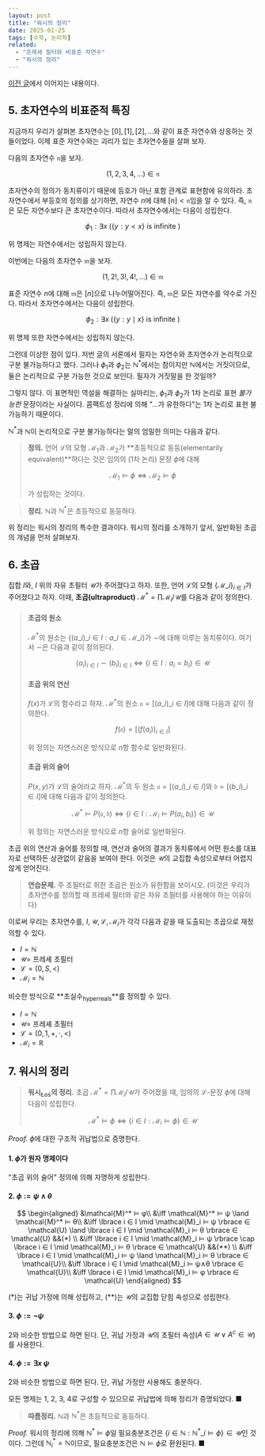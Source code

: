```yaml
---
layout: post
title: "워시의 정리"
date: 2025-01-25
tags: [수학, 논리학]
related:
  - "프레셰 필터와 비표준 자연수"
  - "워시의 정리"
---
```


[이전 글](https://dimenerno.github.io/2025/01/22/hypernaturals/)에서 이어지는 내용이다.

## 5. 초자연수의 비표준적 특징

지금까지 우리가 살펴본 초자연수는 $[0], [1], [2], \dots$와 같이 표준 자연수와 상응하는 것들이었다. 이제 표준 자연수와는 괴리가 있는 초자연수들을 살펴 보자.

다음의 초자연수 $\mathfrak{n}$을 보자.

$$
(1, 2, 3, 4, \dots) \in \mathfrak{n}
$$

초자연수의 정의가 동치류이기 때문에 등호가 아닌 포함 관계로 표현함에 유의하라. 초자연수에서 부등호의 정의를 상기하면, 자연수 $n$에 대해 $[n] < \mathfrak{n}$임을 알 수 있다. 즉, $\mathfrak{n}$은 모든 자연수보다 큰 초자연수이다. 따라서 초자연수에서는 다음이 성립한다.

$$
\phi_1 : \exists x \; ( \lbrace y : y < x \rbrace \text{ is infinite } )
$$

위 명제는 자연수에서는 성립하지 않는다.

이번에는 다음의 초자연수 $\mathfrak{m}$을 보자.

$$
(1, 2!, 3!, 4!, \dots) \in \mathfrak{m}
$$

표준 자연수 $n$에 대해 $\mathfrak{m}$은 $[n]$으로 나누어떨어진다. 즉, $\mathfrak{m}$은 모든 자연수를 약수로 가진다. 따라서 초자연수에서는 다음이 성립한다.

$$
\phi_2 : \exists x \; (\lbrace y : y \mid x \rbrace \text{ is infinite })
$$

위 명제 또한 자연수에서는 성립하지 않는다.

그런데 이상한 점이 있다. 저번 글의 서론에서 필자는 자연수와 초자연수가 논리적으로 구분 불가능하다고 했다. 그러나 $\phi_1$과 $\phi_2$는 $\mathbb{N}^*$에서는 참이지만 $\mathbb{N}$에서는 거짓이므로, 둘은 논리적으로 구분 가능한 것으로 보인다. 필자가 거짓말을 한 것일까?

그렇지 않다. 이 표면적인 역설을 해결하는 실마리는, $\phi_1$과 $\phi_2$가 1차 논리로 표현 _불가능한_ 문장이라는 사실이다. 콤팩트성 정리에 의해 "...가 유한하다"는 1차 논리로 표현 불가능하기 때문이다.

$\mathbb{N}^*$과 $\mathbb{N}$이 논리적으로 구분 불가능하다는 말의 엄밀한 의미는 다음과 같다.

> **정의.** 언어 $\mathcal{L}$의 모형 $\mathcal{M}_1$과 $\mathcal{M}_2$가 **초등적으로 동등(elementarily equivalent)**하다는 것은 임의의 (1차 논리) 문장 $\phi$에 대해
>
> $$
> \mathcal{M_1} \vDash \phi \iff \mathcal{M}_2 \vDash \phi
> $$
>
> 가 성립하는 것이다.

> **정리.** $\mathbb{N}$과 $\mathbb{N}^*$은 초등적으로 동등하다.

위 정리는 워시의 정리의 특수한 결과이다. 워시의 정리를 소개하기 앞서, 일반화된 초곱의 개념을 먼저 살펴보자.

## 6. 초곱

집합 $I$와, $I$ 위의 자유 초필터 $\mathcal{U}$가 주어졌다고 하자. 또한, 언어 $\mathcal{L}$의 모형 $\lbrace \mathcal{M}\_i \rbrace_{i \in I}$가 주어졌다고 하자. 이때, **초곱(ultraproduct)** $\mathcal{M}^* = \prod \mathcal{M}_i / \mathcal{U}$를 다음과 같이 정의한다.

> #### 초곱의 원소
>
> $\mathcal{M}^*$의 원소는 $\lbrace (a\_i)\_{i\in I} : a\_i \in \mathcal{M}\_i \rbrace$가 $\sim$에 대해 이루는 동치류이다. 여기서 $\sim$은 다음과 같이 정의된다.
>
> $$
> (a_i)_{i\in I} \sim (b_i)_{i \in I} \iff \lbrace i \in I : a_i = b_i \rbrace \in \mathcal{U}
> $$
>
> #### 초곱 위의 연산
>
> $f(x)$가 $\mathcal{L}$의 함수라고 하자. $\mathcal{M}^*$의 원소 $\mathfrak{a} = [(a\_i)\_{i\in I}]$에 대해 다음과 같이 정의한다.
>
> $$
> f(\mathfrak{a}) = [(f(a_i))_{i \in I}]
> $$
>
> 위 정의는 자연스러운 방식으로 $n$항 함수로 일반화된다.
>
> #### 초곱 위의 술어
>
> $P(x, y)$가 $\mathcal{L}$의 술어라고 하자. $\mathcal{M}^*$의 두 원소 $\mathfrak{a} = [(a\_i)\_{i\in I}]$와 $\mathfrak{b} = [(b\_i)\_{i\in I}]$에 대해 다음과 같이 정의한다.
>
> $$
> \mathcal{M}^* \vDash P(\mathfrak{a}, \mathfrak{b}) \iff \lbrace i \in I : \mathcal{M}_i \vDash P(a_i, b_i) \rbrace \in \mathcal{U}
> $$
>
> 위 정의는 자연스러운 방식으로 $n$항 술어로 일반화된다.

초곱 위의 연산과 술어를 정의할 때, 연산과 술어의 결과가 동치류에서 어떤 원소를 대표자로 선택하든 상관없이 같음을 보여야 한다. 이것은 $\mathcal{U}$의 교집합 속성으로부터 어렵지 않게 얻어진다.

> **연습문제.** 주 초필터로 취한 초곱은 원소가 유한함을 보이시오. (이것은 우리가 초자연수를 정의할 때 프레셰 필터와 같은 자유 초필터를 사용해야 하는 이유이다)

이로써 우리는 초자연수를, $I, \mathcal{U}, \mathcal{L}, \mathcal{M}_i$가 각각 다음과 같을 때 도출되는 초곱으로 재정의할 수 있다.

- $I = \mathbb{N}$
- $\mathcal{U} =$ 프레셰 초필터
- $\mathcal{L} = (0, S, <)$
- $\mathcal{M}_i = \mathbb{N}$

비슷한 방식으로 **초실수<sub>hyperreals</sub>**를 정의할 수 있다.

- $I = \mathbb{N}$
- $\mathcal{U} =$ 프레셰 초필터
- $\mathcal{L} = (0, 1, +, ⋅, <)$
- $\mathcal{M}_i = \mathbb{R}$

## 7. 워시의 정리

> **워시<sub>Łoś</sub>의 정리.** 초곱 $\mathcal{M}^* = \prod \mathcal{M}_i / \mathcal{U}$가 주어졌을 때, 임의의 $\mathcal{L}$-문장 $\phi$에 대해 다음이 성립한다.
>
> $$
> \mathcal{M}^* \vDash \phi \iff \lbrace i \in I : \mathcal{M}_i \vDash \phi \rbrace \in \mathcal{U}
> $$

_Proof._ $\phi$에 대한 구조적 귀납법으로 증명한다.

#### 1. $\phi$가 원자 명제이다

"초곱 위의 술어" 정의에 의해 자명하게 성립한다.

#### 2. $\phi := \psi \land \theta$

$$
\begin{aligned}
&\mathcal{M}^* ⊨ φ\\
&\iff \mathcal{M}^* ⊨ ψ \land \mathcal{M}^* ⊨ θ\\
&\iff \lbrace i ∈ I \mid \mathcal{M}_i ⊨ ψ \rbrace ∈ \mathcal{U} \land \lbrace i ∈ I \mid \mathcal{M}_i ⊨ θ \rbrace ∈ \mathcal{U} &&(*)
\\
&\iff \lbrace i ∈ I \mid \mathcal{M}_i ⊨ ψ \rbrace \cap \lbrace i ∈ I \mid \mathcal{M}_i ⊨ θ \rbrace ∈ \mathcal{U} &&(**) \\
&\iff \lbrace i ∈ I \mid \mathcal{M}_i ⊨ ψ \land \mathcal{M}_i ⊨ θ \rbrace ∈ \mathcal{U}\\
&\iff \lbrace i ∈ I \mid \mathcal{M}_i ⊨ ψ∧θ \rbrace ∈ \mathcal{U}\\
&\iff \lbrace i ∈ I \mid \mathcal{M}_i ⊨ φ \rbrace ∈ \mathcal{U}
\end{aligned}
$$

$(*)$는 귀납 가정에 의해 성립하고, $(**)$는 $\mathcal{U}$의 교집합 닫힘 속성으로 성립한다.

#### 3. $\phi := \lnot \psi$

2와 비슷한 방법으로 하면 된다. 단, 귀납 가정과 $\mathcal{U}$의 초필터 속성($A \in \mathcal{U} \lor A^c \in \mathcal{U}$)를 사용한다.

#### 4. $\phi := \exists x\; \psi$

2와 비슷한 방법으로 하면 된다. 단, 귀납 가정만 사용해도 충분하다.

모든 명제는 1, 2, 3, 4로 구성할 수 있으므로 귀납법에 의해 정리가 증명되었다. ■

> **따름정리.** $\mathbb{N}$과 $\mathbb{N}^*$은 초등적으로 동등하다.

_Proof._ 워시의 정리에 의해 $\mathbb{N}^* \vDash \phi$일 필요충분조건은 $\lbrace i \in \mathbb{N} : \mathbb{N}^\ast\_i \vDash \phi \rbrace \in \mathcal{U}$인 것이다. 그런데 $\mathbb{N}^*_i = \mathbb{N}$이므로, 필요충분조건은 $\mathbb{N} \vDash \phi$로 환원된다. ■
